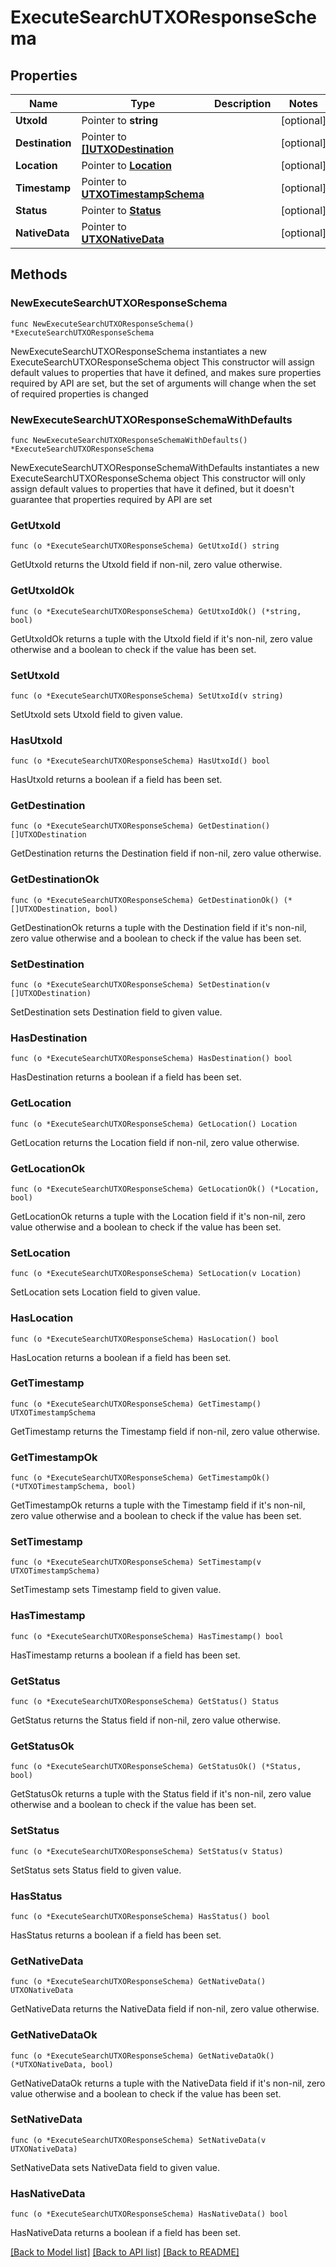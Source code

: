 # ExecuteSearchUTXOResponseSchema

## Properties

Name | Type | Description | Notes
------------ | ------------- | ------------- | -------------
**UtxoId** | Pointer to **string** |  | [optional] 
**Destination** | Pointer to [**[]UTXODestination**](UTXODestination.md) |  | [optional] 
**Location** | Pointer to [**Location**](Location.md) |  | [optional] 
**Timestamp** | Pointer to [**UTXOTimestampSchema**](UTXOTimestampSchema.md) |  | [optional] 
**Status** | Pointer to [**Status**](Status.md) |  | [optional] 
**NativeData** | Pointer to [**UTXONativeData**](UTXONativeData.md) |  | [optional] 

## Methods

### NewExecuteSearchUTXOResponseSchema

`func NewExecuteSearchUTXOResponseSchema() *ExecuteSearchUTXOResponseSchema`

NewExecuteSearchUTXOResponseSchema instantiates a new ExecuteSearchUTXOResponseSchema object
This constructor will assign default values to properties that have it defined,
and makes sure properties required by API are set, but the set of arguments
will change when the set of required properties is changed

### NewExecuteSearchUTXOResponseSchemaWithDefaults

`func NewExecuteSearchUTXOResponseSchemaWithDefaults() *ExecuteSearchUTXOResponseSchema`

NewExecuteSearchUTXOResponseSchemaWithDefaults instantiates a new ExecuteSearchUTXOResponseSchema object
This constructor will only assign default values to properties that have it defined,
but it doesn't guarantee that properties required by API are set

### GetUtxoId

`func (o *ExecuteSearchUTXOResponseSchema) GetUtxoId() string`

GetUtxoId returns the UtxoId field if non-nil, zero value otherwise.

### GetUtxoIdOk

`func (o *ExecuteSearchUTXOResponseSchema) GetUtxoIdOk() (*string, bool)`

GetUtxoIdOk returns a tuple with the UtxoId field if it's non-nil, zero value otherwise
and a boolean to check if the value has been set.

### SetUtxoId

`func (o *ExecuteSearchUTXOResponseSchema) SetUtxoId(v string)`

SetUtxoId sets UtxoId field to given value.

### HasUtxoId

`func (o *ExecuteSearchUTXOResponseSchema) HasUtxoId() bool`

HasUtxoId returns a boolean if a field has been set.

### GetDestination

`func (o *ExecuteSearchUTXOResponseSchema) GetDestination() []UTXODestination`

GetDestination returns the Destination field if non-nil, zero value otherwise.

### GetDestinationOk

`func (o *ExecuteSearchUTXOResponseSchema) GetDestinationOk() (*[]UTXODestination, bool)`

GetDestinationOk returns a tuple with the Destination field if it's non-nil, zero value otherwise
and a boolean to check if the value has been set.

### SetDestination

`func (o *ExecuteSearchUTXOResponseSchema) SetDestination(v []UTXODestination)`

SetDestination sets Destination field to given value.

### HasDestination

`func (o *ExecuteSearchUTXOResponseSchema) HasDestination() bool`

HasDestination returns a boolean if a field has been set.

### GetLocation

`func (o *ExecuteSearchUTXOResponseSchema) GetLocation() Location`

GetLocation returns the Location field if non-nil, zero value otherwise.

### GetLocationOk

`func (o *ExecuteSearchUTXOResponseSchema) GetLocationOk() (*Location, bool)`

GetLocationOk returns a tuple with the Location field if it's non-nil, zero value otherwise
and a boolean to check if the value has been set.

### SetLocation

`func (o *ExecuteSearchUTXOResponseSchema) SetLocation(v Location)`

SetLocation sets Location field to given value.

### HasLocation

`func (o *ExecuteSearchUTXOResponseSchema) HasLocation() bool`

HasLocation returns a boolean if a field has been set.

### GetTimestamp

`func (o *ExecuteSearchUTXOResponseSchema) GetTimestamp() UTXOTimestampSchema`

GetTimestamp returns the Timestamp field if non-nil, zero value otherwise.

### GetTimestampOk

`func (o *ExecuteSearchUTXOResponseSchema) GetTimestampOk() (*UTXOTimestampSchema, bool)`

GetTimestampOk returns a tuple with the Timestamp field if it's non-nil, zero value otherwise
and a boolean to check if the value has been set.

### SetTimestamp

`func (o *ExecuteSearchUTXOResponseSchema) SetTimestamp(v UTXOTimestampSchema)`

SetTimestamp sets Timestamp field to given value.

### HasTimestamp

`func (o *ExecuteSearchUTXOResponseSchema) HasTimestamp() bool`

HasTimestamp returns a boolean if a field has been set.

### GetStatus

`func (o *ExecuteSearchUTXOResponseSchema) GetStatus() Status`

GetStatus returns the Status field if non-nil, zero value otherwise.

### GetStatusOk

`func (o *ExecuteSearchUTXOResponseSchema) GetStatusOk() (*Status, bool)`

GetStatusOk returns a tuple with the Status field if it's non-nil, zero value otherwise
and a boolean to check if the value has been set.

### SetStatus

`func (o *ExecuteSearchUTXOResponseSchema) SetStatus(v Status)`

SetStatus sets Status field to given value.

### HasStatus

`func (o *ExecuteSearchUTXOResponseSchema) HasStatus() bool`

HasStatus returns a boolean if a field has been set.

### GetNativeData

`func (o *ExecuteSearchUTXOResponseSchema) GetNativeData() UTXONativeData`

GetNativeData returns the NativeData field if non-nil, zero value otherwise.

### GetNativeDataOk

`func (o *ExecuteSearchUTXOResponseSchema) GetNativeDataOk() (*UTXONativeData, bool)`

GetNativeDataOk returns a tuple with the NativeData field if it's non-nil, zero value otherwise
and a boolean to check if the value has been set.

### SetNativeData

`func (o *ExecuteSearchUTXOResponseSchema) SetNativeData(v UTXONativeData)`

SetNativeData sets NativeData field to given value.

### HasNativeData

`func (o *ExecuteSearchUTXOResponseSchema) HasNativeData() bool`

HasNativeData returns a boolean if a field has been set.


[[Back to Model list]](../README.md#documentation-for-models) [[Back to API list]](../README.md#documentation-for-api-endpoints) [[Back to README]](../README.md)


